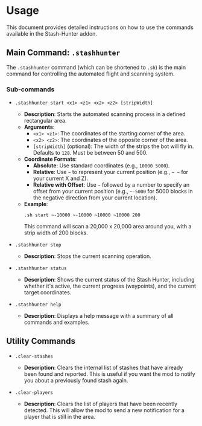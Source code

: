 # Usage

This document provides detailed instructions on how to use the commands available in the Stash-Hunter addon.

## Main Command: `.stashhunter`

The `.stashhunter` command (which can be shortened to `.sh`) is the main command for controlling the automated flight and scanning system.

### Sub-commands

-   `.stashhunter start <x1> <z1> <x2> <z2> [stripWidth]`
    -   **Description**: Starts the automated scanning process in a defined rectangular area.
    -   **Arguments**:
        -   `<x1> <z1>`: The coordinates of the starting corner of the area.
        -   `<x2> <z2>`: The coordinates of the opposite corner of the area.
        -   `[stripWidth]` (optional): The width of the strips the bot will fly in. Defaults to `128`. Must be between 50 and 500.
    -   **Coordinate Formats**:
        -   **Absolute**: Use standard coordinates (e.g., `10000 5000`).
        -   **Relative**: Use `~` to represent your current position (e.g., `~ ~` for your current X and Z).
        -   **Relative with Offset**: Use `~` followed by a number to specify an offset from your current position (e.g., `~-5000` for 5000 blocks in the negative direction from your current location).
    -   **Example**:
        ```
        .sh start ~-10000 ~-10000 ~10000 ~10000 200
        ```
        This command will scan a 20,000 x 20,000 area around you, with a strip width of 200 blocks.

-   `.stashhunter stop`
    -   **Description**: Stops the current scanning operation.

-   `.stashhunter status`
    -   **Description**: Shows the current status of the Stash Hunter, including whether it's active, the current progress (waypoints), and the current target coordinates.

-   `.stashhunter help`
    -   **Description**: Displays a help message with a summary of all commands and examples.

## Utility Commands

-   `.clear-stashes`
    -   **Description**: Clears the internal list of stashes that have already been found and reported. This is useful if you want the mod to notify you about a previously found stash again.

-   `.clear-players`
    -   **Description**: Clears the list of players that have been recently detected. This will allow the mod to send a new notification for a player that is still in the area.
